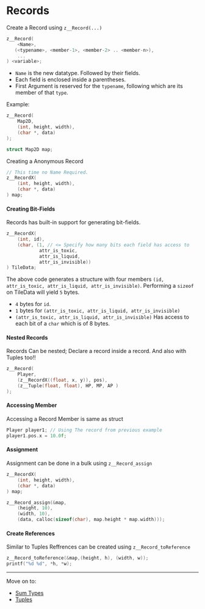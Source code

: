 # Records

Create a Record using `z__Record(...)`
```c
z__Record(
    <Name>,
   (<typename>, <member-1>, <member-2> .. <member-n>),
    ...
) <variable>;
```

* `Name` is the new datatype. Followed by their fields.
* Each field is enclosed inside a parentheses.
* First Argument is reserved for the `typename`, following which are its member of that `type`.

Example:
```c
z__Record(
    Map2D,
    (int, height, width),
    (char *, data)
);

struct Map2D map;
```

Creating a Anonymous Record
```c
// This time no Name Required.
z__RecordX(
    (int, height, width),
    (char *, data)
) map;
```

#### Creating Bit-Fields

Records has built-in support for generating bit-fields.
```c
z__RecordX(
    (int, id),
    (char, (1, // <= Specify how many bits each field has access to
            attr_is_toxic,
            attr_is_liquid,
            attr_is_invisible))
) TileData;
```

The above code generates a structure with four members `(id, attr_is_toxic, attr_is_liquid, attr_is_invisible)`.
Performing a `sizeof` on TileData will yield `5` bytes. 
- `4` bytes for `id`.
- `1` bytes for `(attr_is_toxic, attr_is_liquid, attr_is_invisible)`
- `(attr_is_toxic, attr_is_liquid, attr_is_invisible)` Has access to each bit of a `char` which is of 8 bytes.


#### Nested Records

Records Can be nested; Declare a record inside a record. And also with Tuples too!!
```c
z__Record(
    Player,
    (z__RecordX((float, x, y)), pos),
    (z__Tuple(float, float), HP, MP, AP )
);
```

#### Accessing Member

Accessing a Record Member is same as struct
```c
Player player1; // Using The record from previous example
player1.pos.x = 10.0f;
```

#### Assignment

Assignment can be done in a bulk using `z__Record_assign`
```c
z__RecordX(
    (int, height, width),
    (char *, data)
) map;

z__Record_assign(&map,
    (height, 10),
    (width, 10),
    (data, calloc(sizeof(char), map.height * map.width)));
```

#### Create References

Similar to Tuples Reffrences can be created using `z__Record_toReference`
```c
z__Record_toReference(&map,(height, h), (width, w));
printf("%d %d", *h, *w);
```

---

Move on to:
* [Sum Types](./enum.h)
* [Tuples](./tup.md)


